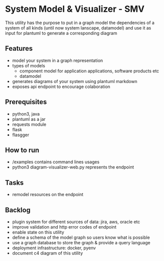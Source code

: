 # System Model & Visualizer - SMV
This utility has the purpose to put in a graph model the dependencies of a system of all kinds
(until now system lanscape, datamodel) and use it as input for plantuml to generate a corresponding diagram

## Features
* model your system in a graph representation
* types of models
    * component model for application applications, software products etc
    * datamodel
* generates diagrams of your system using plantuml markdown
* exposes api endpoint to encourage colaboration

## Prerequisites
* python3, java
* plantuml as a jar
* requests module
* flask
* flasgger

## How to run
* /examples contains command lines usages
* python3 diagram-visualizer-web.py represents the endpoint

## Tasks
* remodel resources on the endpoint

## Backlog
* plugin system for different sources of data: jira, aws, oracle etc
* improve validation and http error codes of endpoint
* enable state on this utility
* define a schema of the model graph so users know what is possible
* use a graph database to store the graph & provide a query language
* deployment infrastructure: docker, pyenv
* document c4 diagram of this utility

